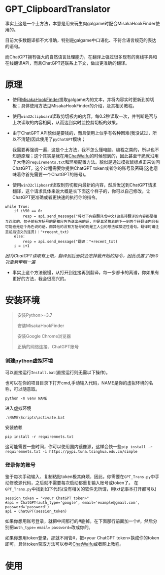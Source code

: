 # GPT_ClipboardTranslator
事实上这是一个土方法，本意是用来玩生肉galgame时配合MisakaHookFinder使用的。

目前大多数翻译都不大准确，特别是galgame中口语化、不符合语言规范的表达的语句。

而ChatGPT拥有强大的自然语言处理能力，在翻译上强过很多现有的离线字典和在线翻译API，而且ChatGPT还联系上下文，做出更准确的翻译。

# 原理
- 使用[MisakaHookFinder](https://github.com/hanmin0822/MisakaHookFinder)提取galgame内的文本，并将内容实时更新到剪切板；具体使用方法见MisakaHookFinder的介绍，及其相关教程。
- 使用`win32clipboard`读取剪切板内的内容，每0.2秒读取一次，并判断是否与上次读取的内容相同，从而达到实时监控剪切板的效果。
- 由于ChatGPT API貌似是要钱的，而且使用上似乎有各种困难(我没试过，所以不清楚)因此使用了`pyChatGPT`模块；

  我需要再强调一遍，这是个土方法，我不怎么懂电脑、编程之类的，所以也不知道原理；这个其实是我在用[ChatWaifu](https://github.com/cjyaddone/ChatWaifu)的时候想到的，因此甚至干脆就沿用了大佬的`requirements.txt`和环境配置方法。貌似是通过模拟鼠标点击来访问ChatGPT，这个过程需要你提供ChatGPT token或者你的账号及密码(这也意味着你首先需要一个ChatGPT的账号)。
- 使用`win32clipboard`读取到剪切板内最新的内容，然后发送到ChatGPT请求翻译，这个请求具体来说大概是长下面这个样子的，你可以自己修改，让ChatGPT更准确或者更快速的执行你的指令。
```
while True:
    if i%50 == 0:
        resp = api.send_message("将以下内容翻译成中文(这些待翻译的内容都是相互连续的，句子前有方括号的是相应角色说出来的话，但是其紧挨着的下一到两个待翻译内容有可能也是这个角色说的话，而其他的没有方括号的则是主人公的想法或描述性语句，翻译时请注意前后语义的连贯)："+recent_txt)
    else:
        resp = api.send_message("翻译："+recent_txt)
    i = i+1
```
*因为ChatGPT读取有上限，翻译到后面就会忘掉最开始的指令，因此设置了每50次重新申明一遍*
- 事实上这个方法很慢，从打开到连接再到翻译，每一步都卡的离谱，你如果有更好的方法，我会很高兴的。
# 安装环境
> 安装Python>=3.7
> 
> 安装MisakaHookFinder
> 
> 安装Google Chrome浏览器
> 
> 正确的网络连接、ChatGPT账号

### 创建python虚拟环境
可以直接运行`Install.bat`(直接运行则无需以下操作)。

也可以在你的项目目录下打开cmd,手动输入代码，NAME是你的虚拟环境的名称，可以随意取。
```
python -m venv NAME
```

进入虚拟环境
```
.\NAME\Scripts\activate.bat
```

安装依赖
```
pip install -r requiremnets.txt
```

这可能需要一些时间，你可以使用国内镜像源，这样会快一些`pip install -r requiremnets.txt -i https://pypi.tuna.tsinghua.edu.cn/simple`

### 登录你的账号
鉴于每次手动输入、复制粘贴token极其麻烦，因此，你需要在`GPT_Trans.py`中手动修改源代码，之后就不需要每次启动都重复输入账号或token了。
在`GPT_Trans.py`中找到如下代码(没有相关的软件无所谓，用txt记事本打开都可以)
```
session_token = "<your ChatGPT token>"
#api = ChatGPT(auth_type='google', email='example@gmail.com', password='password')
api = ChatGPT(session_token)
```
如果你想用账号登录，就把中间那行的#删掉，在下面那行前面加一个#，然后分别把`auth_type=` `email=` `password=`改成你的。

如果你想用token登录，那就不用管#，把\<your ChatGPT token\>换成你的token即可，具体token获取方法可以参考[ChatWaifu](https://github.com/cjyaddone/ChatWaifu)或者网上教程。

# 使用
